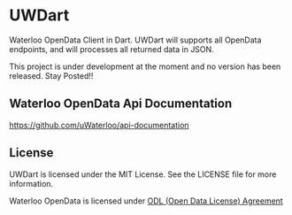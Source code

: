 # UWDart
Waterloo OpenData Client in Dart. UWDart will supports all OpenData endpoints, and will processes all returned data in JSON.

This project is under development at the moment and no version has been released. Stay Posted!!

## Waterloo OpenData Api Documentation
https://github.com/uWaterloo/api-documentation

## License
UWDart is licensed under the MIT License. See the LICENSE file for more information.

Waterloo OpenData is licensed under [ODL (Open Data License) Agreement](https://uwaterloo.ca/open-data/university-waterloo-open-data-license-agreement-v1)
